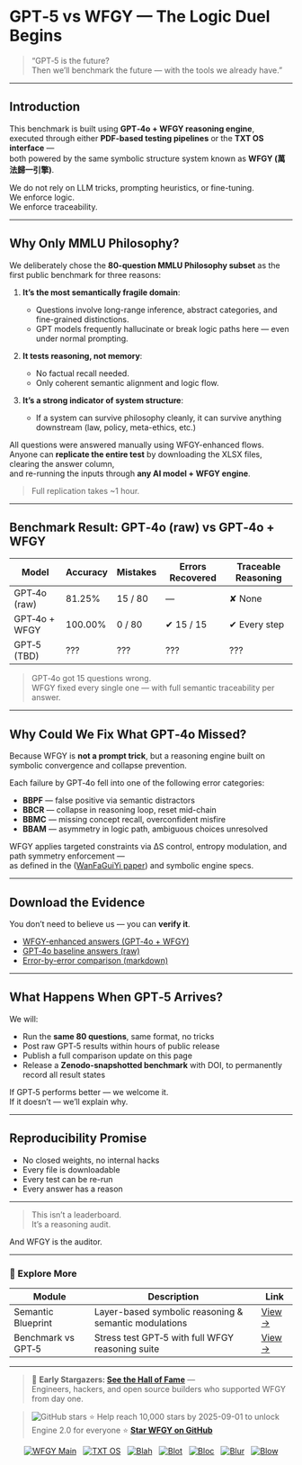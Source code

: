 # GPT‑5 vs WFGY — The Logic Duel Begins

> “GPT‑5 is the future?  
Then we’ll benchmark the future — with the tools we already have.”

---

## Introduction

This benchmark is built using **GPT‑4o + WFGY reasoning engine**,  
executed through either **PDF-based testing pipelines** or the **TXT OS interface** —  
both powered by the same symbolic structure system known as **WFGY (萬法歸一引擎)**.

We do not rely on LLM tricks, prompting heuristics, or fine-tuning.  
We enforce logic.  
We enforce traceability.

---

## Why Only MMLU Philosophy?

We deliberately chose the **80-question MMLU Philosophy subset** as the first public benchmark for three reasons:

1. **It’s the most semantically fragile domain**:  
   - Questions involve long-range inference, abstract categories, and fine-grained distinctions.
   - GPT models frequently hallucinate or break logic paths here — even under normal prompting.

2. **It tests reasoning, not memory**:  
   - No factual recall needed.
   - Only coherent semantic alignment and logic flow.

3. **It’s a strong indicator of system structure**:  
   - If a system can survive philosophy cleanly, it can survive anything downstream (law, policy, meta-ethics, etc.)

All questions were answered manually using WFGY-enhanced flows.  
Anyone can **replicate the entire test** by downloading the XLSX files, clearing the answer column,  
and re-running the inputs through **any AI model + WFGY engine**.

> Full replication takes ~1 hour.

---

## Benchmark Result: GPT‑4o (raw) vs GPT‑4o + WFGY

| Model              | Accuracy  | Mistakes | Errors Recovered | Traceable Reasoning |
|--------------------|-----------|----------|------------------|---------------------|
| GPT‑4o (raw)       | 81.25%    | 15 / 80  | —                | ✘ None              |
| GPT‑4o + WFGY      | 100.00%   | 0 / 80   | ✔ 15 / 15        | ✔ Every step        |
| GPT‑5 (TBD)        | ???       | ???      | ???              | ???                 |

> GPT‑4o got 15 questions wrong.  
> WFGY fixed every single one — with full semantic traceability per answer.

---

## Why Could We Fix What GPT‑4o Missed?

Because WFGY is **not a prompt trick**, but a reasoning engine built on symbolic convergence and collapse prevention.

Each failure by GPT‑4o fell into one of the following error categories:

- **BBPF** — false positive via semantic distractors
- **BBCR** — collapse in reasoning loop, reset mid-chain
- **BBMC** — missing concept recall, overconfident misfire
- **BBAM** — asymmetry in logic path, ambiguous choices unresolved

WFGY applies targeted constraints via ΔS control, entropy modulation, and path symmetry enforcement —  
as defined in the ([WanFaGuiYi paper](https://zenodo.org/records/15630969))  and symbolic engine specs.

---

## Download the Evidence

You don’t need to believe us — you can **verify it**.

- [WFGY-enhanced answers (GPT‑4o + WFGY)](./philosophy_80_wfgy_gpt4o.xlsx)  
- [GPT‑4o baseline answers (raw)](./philosophy_80_gpt4o_raw.xlsx)  
- [Error-by-error comparison (markdown)](./philosophy_error_comparison.md)

---

## What Happens When GPT‑5 Arrives?

We will:

- Run the **same 80 questions**, same format, no tricks
- Post raw GPT‑5 results within hours of public release
- Publish a full comparison update on this page
- Release a **Zenodo-snapshotted benchmark** with DOI, to permanently record all result states

If GPT‑5 performs better — we welcome it.  
If it doesn’t — we’ll explain why.

---

## Reproducibility Promise

- No closed weights, no internal hacks  
- Every file is downloadable  
- Every test can be re-run  
- Every answer has a reason

---

> This isn’t a leaderboard.  
> It’s a reasoning audit.

And WFGY is the auditor.


---

### 🧭 Explore More

| Module                | Description                                              | Link     |
|-----------------------|----------------------------------------------------------|----------|
| Semantic Blueprint    | Layer-based symbolic reasoning & semantic modulations   | [View →](https://github.com/onestardao/WFGY/tree/main/SemanticBlueprint) |
| Benchmark vs GPT‑5    | Stress test GPT‑5 with full WFGY reasoning suite         | [View →](https://github.com/onestardao/WFGY/tree/main/benchmarks/benchmark-vs-gpt5) |

---

> 👑 **Early Stargazers: [See the Hall of Fame](https://github.com/onestardao/WFGY/tree/main/stargazers)** —  
> Engineers, hackers, and open source builders who supported WFGY from day one.

> <img src="https://img.shields.io/github/stars/onestardao/WFGY?style=social" alt="GitHub stars"> ⭐ Help reach 10,000 stars by 2025-09-01 to unlock Engine 2.0 for everyone  ⭐ <strong><a href="https://github.com/onestardao/WFGY">Star WFGY on GitHub</a></strong>


<div align="center">

[![WFGY Main](https://img.shields.io/badge/WFGY-Main-red?style=flat-square)](https://github.com/onestardao/WFGY)
&nbsp;
[![TXT OS](https://img.shields.io/badge/TXT%20OS-Reasoning%20OS-orange?style=flat-square)](https://github.com/onestardao/WFGY/tree/main/OS)
&nbsp;
[![Blah](https://img.shields.io/badge/Blah-Semantic%20Embed-yellow?style=flat-square)](https://github.com/onestardao/WFGY/tree/main/OS/BlahBlahBlah)
&nbsp;
[![Blot](https://img.shields.io/badge/Blot-Persona%20Core-green?style=flat-square)](https://github.com/onestardao/WFGY/tree/main/OS/BlotBlotBlot)
&nbsp;
[![Bloc](https://img.shields.io/badge/Bloc-Reasoning%20Compiler-blue?style=flat-square)](https://github.com/onestardao/WFGY/tree/main/OS/BlocBlocBloc)
&nbsp;
[![Blur](https://img.shields.io/badge/Blur-Text2Image%20Engine-navy?style=flat-square)](https://github.com/onestardao/WFGY/tree/main/OS/BlurBlurBlur)
&nbsp;
[![Blow](https://img.shields.io/badge/Blow-Game%20Logic-purple?style=flat-square)](https://github.com/onestardao/WFGY/tree/main/OS/BlowBlowBlow)

</div>


